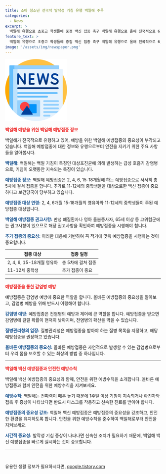 ```yaml
---
title: 소아 청소년 전국적 발작성 기침 유행 백일해 주목
categories:
  - News
excerpt: >
  백일해 유행으로 초중고 학생들에 중점 백신 접종 촉구 백일해 유행으로 올해 전국적으로 6,986명이 환자 발생, 지난해 대비 24배 증가. 4~5명 중 1명은 발작성 기침으로 입원 치료 필요. 11~12세 백신 추가 접종이 중요시되며, 전문가들은 고위험군과 접촉 후 증상 발현시 마스크 착용과 신속한 진료를 강조. [KBS 뉴스 박광식]
feature_text: >
  백일해 유행으로 초중고 학생들에 중점 백신 접종 촉구 백일해 유행으로 올해 전국적으로 6,986명이 환자 발생, 지난해 대비 24배 증가. 4~5명 중 1명은 발작성 기침으로 입원 치료 필요. 11~12세 백신 추가 접종이 중요시되며, 전문가들은 고위험군과 접촉 후 증상 발현시 마스크 착용과 신속한 진료를 강조. [KBS 뉴스 박광식]
image: '/assets/img/newspaper.png'
---
```


<p><img src="/assets/img/newspaper.png" alt="kimp 속보" /></p>

<p><b><span style="color: #ee2323;">백일해 예방을 위한  백일해 예방접종 정보</span></b></p>

<p data-ke-size="size16">백일해가 전국적으로 유행하고 있어, 예방을 위한  백일해 예방접종의 중요성이 부각되고 있습니다. 백일해 예방접종에 대한 정보와 유행으로부터 안전을 지키기 위한 주요 사항들을 알아봅시다.</p>

<p><b><span style="color: #1a5490;">백일해: </span></b>백일해는 백일 기침이 특징인 대상포진균에 의해 발생하는 급성 호흡기 감염병으로, 기침이 오랫동안 지속되는 특징이 있습니다.</p>

<p><b><span style="color: #1a5490;">예방접종 정보:</span></b> 백일해 예방접종은 2, 4, 6, 15-18개월에 하는 예방접종으로 서서히 총 5차에 걸쳐 접종을 합니다. 추가로 11-12세의 중학생들을 대상으로한 백신 접종이 중요하다고 보건당국이 당부하고 있습니다.</p>

<p><b><span style="color: #1a5490;">예방접종 대상 연령:</span></b> 2, 4, 6개월 15-18개월의 영유아와 11-12세의 중학생들이 주된 예방접종 대상입니다.</p>

<p><b><span style="color: #1a5490;">백일해 예방접종 권고사항:</span></b> 만성 폐질환자나 영아 돌봄종사자, 65세 이상 등 고위험군에는 권고사항이 있으므로 해당 권고사항을 확인하여 예방접종을 시행해야 합니다.</p>

<p><b><span style="color: #1a5490;">추가 접종의 중요성:</span></b> 이러한 대응에 기반하여 꼭 적기에 맞춰 예방접종을 시행하는 것이 중요합니다.</p>

<table>
<thead>
<tr>
<th>접종 대상</th>
<th>접종 일정</th>
</tr>
</thead>
<tbody>
<tr>
<td>2, 4, 6, 15-18개월 영유아</td>
<td>총 5차에 걸쳐 접종</td>
</tr>
<tr>
<td>11-12세 중학생</td>
<td>추가 접종이 중요</td>
</tr>
</tbody>
</table>

<hr>

<p><b><span style="color: #ee2323;">예방접종을 통한 감염병 예방</span></b></p>

<p data-ke-size="size16">예방접종은 감염병 예방에 중요한 역할을 합니다. 올바른 예방접종의 중요성을 알아보고, 감염병 예방을 위해 반드시 이행해야 합니다.</p>

<p><b><span style="color: #1a5490;">감염병 예방:</span></b> 예방접종은 전염병의 예방과 제어에 큰 역할을 합니다. 예방접종을 받으면 감염병에 걸릴 확률이 현저히 낮아지며, 전염병의 확산을 막을 수 있습니다.</p>

<p><b><span style="color: #1a5490;">질병관리청의 입장:</span></b> 질병관리청은 예방접종을 받아야 하는 질병 목록을 지정하고, 해당 예방접종을 권장하고 있습니다.</p>

<p><b><span style="color: #1a5490;">올바른 예방접종의 중요성:</span></b> 올바른 예방접종은 자연적으로 발생할 수 있는 감염병으로부터 우리 몸을 보호할 수 있는 최상의 방법 중 하나입니다.</p>

<hr>

<p><b><span style="color: #ee2323;">백일해 백신 예방접종과 안전한 예방수칙</span></b></p>

<p data-ke-size="size16">백일해 백신 예방접종의 중요성과 함께, 안전을 위한 예방수칙을 소개합니다. 올바른 예방접종과 함께 안전을 위한 예방수칙을 지켜보세요.</p>

<p><b><span style="color: #1a5490;">예방수칙:</span></b> 백일해는 전파력이 매우 높기 때문에 1주일 이상 기침이 지속되거나 확진자와 접촉 후 증상이 나타났다면 반드시 마스크를 착용하고 신속한 진료를 받아야 합니다.</p>

<p><b><span style="color: #1a5490;">예방접종의 중요성 강조:</span></b> 백일해 백신 예방접종은 예방접종의 중요성을 강조하고, 안전한 환경을 유지하도록 합니다. 안전을 위한 예방수칙을 준수하여 백일해로부터 안전을 지켜보세요.</p>

<p><b><span style="color: #1a5490;">시간적 중요성:</span></b> 발작성 기침 증상이 나타나면 신속한 조치가 필요하기 때문에, 백일해 백신 예방접종을 빠르게 실시하는 것이 중요합니다.</p>

<hr>

<p data-ke-size="size16">&nbsp;</p>
유용한 생활 정보가 필요하시다면, <a href="https://qoogle.tistory.com" rel="dofollow">qoogle.tistory.com</a>


